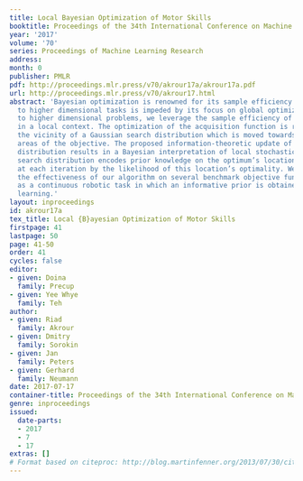 ```yaml
---
title: Local Bayesian Optimization of Motor Skills
booktitle: Proceedings of the 34th International Conference on Machine Learning
year: '2017'
volume: '70'
series: Proceedings of Machine Learning Research
address: 
month: 0
publisher: PMLR
pdf: http://proceedings.mlr.press/v70/akrour17a/akrour17a.pdf
url: http://proceedings.mlr.press/v70/akrour17.html
abstract: 'Bayesian optimization is renowned for its sample efficiency but its application
  to higher dimensional tasks is impeded by its focus on global optimization. To scale
  to higher dimensional problems, we leverage the sample efficiency of Bayesian optimization
  in a local context. The optimization of the acquisition function is restricted to
  the vicinity of a Gaussian search distribution which is moved towards high value
  areas of the objective. The proposed information-theoretic update of the search
  distribution results in a Bayesian interpretation of local stochastic search: the
  search distribution encodes prior knowledge on the optimum’s location and is weighted
  at each iteration by the likelihood of this location’s optimality. We demonstrate
  the effectiveness of our algorithm on several benchmark objective functions as well
  as a continuous robotic task in which an informative prior is obtained by imitation
  learning.'
layout: inproceedings
id: akrour17a
tex_title: Local {B}ayesian Optimization of Motor Skills
firstpage: 41
lastpage: 50
page: 41-50
order: 41
cycles: false
editor:
- given: Doina
  family: Precup
- given: Yee Whye
  family: Teh
author:
- given: Riad
  family: Akrour
- given: Dmitry
  family: Sorokin
- given: Jan
  family: Peters
- given: Gerhard
  family: Neumann
date: 2017-07-17
container-title: Proceedings of the 34th International Conference on Machine Learning
genre: inproceedings
issued:
  date-parts:
  - 2017
  - 7
  - 17
extras: []
# Format based on citeproc: http://blog.martinfenner.org/2013/07/30/citeproc-yaml-for-bibliographies/
---
```

